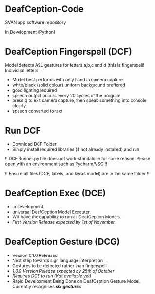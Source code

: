 # DeafCeption-Code
SVAN app software repository

In Development (Python)

# DeafCeption Fingerspell (DCF)

Model detects ASL gestures for letters a,b,c and d (this is fingerspell! Individual letters)
- Model best performs with only hand in camera capture
- white/black (solid colour) uniform background preffered
- good lighting required
- speech output occurs every 20 cycles of the program
- press q to exit camera capture, then speak something into console clearly.
- speech converted to text

# Run DCF

- Download DCF Folder
- Simply install required libraries (if not already installed) and run

!! DCF Runner.py file does not work-standalone for some reason. Please open with an environment such as Pycharm/VSC !!

!! Ensure all files (DCF, labels, and keras model) are in the same folder !!

# DeafCeption Exec (DCE)

- In development.
- universal DeafCeption Model Executer.
- Will have the capability to run all DeafCeption Models.
- *First Version Release expected by 1st of November.*

# DeafCeption Gesture (DCG)

- Version 0.1.0 Released
- Next step towards sign language interpretion
- Gestures to be detected rather than fingerspell
- *1.0.0 Version Release expected by 25th of October*
- *Requires DCE to run (Not available yet)*
- Rapid Development Being Done on DeafCeption Gesture Model. Currently recognises ***six gestures***
